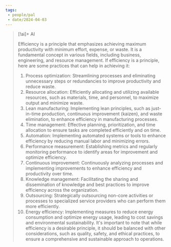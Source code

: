 ```yaml
---
tags:
 - people/pal
 - date/2024-04-03
---
```



> [!ai]+ AI
>
> Efficiency is a principle that emphasizes achieving maximum productivity with minimum effort, expense, or waste. It is a fundamental concept in various fields, including business, engineering, and resource management.
> If efficiency is a principle, here are some practices that can help in achieving it:
> 1. Process optimization: Streamlining processes and eliminating unnecessary steps or redundancies to improve productivity and reduce waste.
> 2. Resource allocation: Efficiently allocating and utilizing available resources, such as materials, time, and personnel, to maximize output and minimize waste.
> 3. Lean manufacturing: Implementing lean principles, such as just-in-time production, continuous improvement (kaizen), and waste elimination, to enhance efficiency in manufacturing processes.
> 4. Time management: Effective planning, prioritization, and time allocation to ensure tasks are completed efficiently and on time.
> 5. Automation: Implementing automated systems or tools to enhance efficiency by reducing manual labor and minimizing errors.
> 6. Performance measurement: Establishing metrics and regularly monitoring performance to identify areas for improvement and optimize efficiency.
> 7. Continuous improvement: Continuously analyzing processes and implementing improvements to enhance efficiency and productivity over time.
> 8. Knowledge management: Facilitating the sharing and dissemination of knowledge and best practices to improve efficiency across the organization.
> 9. Outsourcing: Strategically outsourcing non-core activities or processes to specialized service providers who can perform them more efficiently.
> 10. Energy efficiency: Implementing measures to reduce energy consumption and optimize energy usage, leading to cost savings and environmental sustainability.
> It's important to note that while efficiency is a desirable principle, it should be balanced with other considerations, such as quality, safety, and ethical practices, to ensure a comprehensive and sustainable approach to operations.
